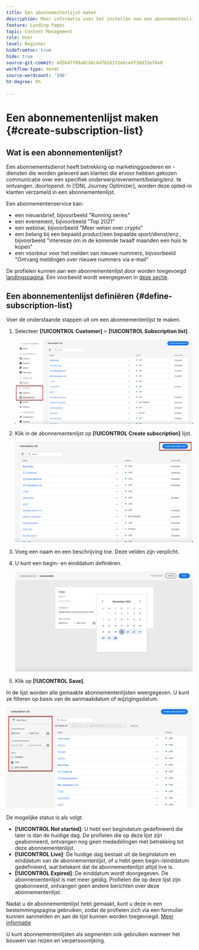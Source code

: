 ```yaml
---
title: Een abonnementenlijst maken
description: Meer informatie over het instellen van een abonnementenlijst in Journey Optimizer
feature: Landing Pages
topic: Content Management
role: User
level: Beginner
hidefromtoc: true
hide: true
source-git-commit: 4d564ff89a8cb6c6d76161f2e6cedf39d33e70a0
workflow-type: tm+mt
source-wordcount: '346'
ht-degree: 0%

---
```


# Een abonnementenlijst maken {#create-subscription-list}

## Wat is een abonnementenlijst?

Een abonnementsdienst heeft betrekking op marketinggoederen en -diensten die worden geleverd aan klanten die ervoor hebben gekozen communicatie over een specifiek onderwerp/evenement/belang/enz. te ontvangen. doorlopend. In [!DNL Journey Optimizer], worden deze opted-in klanten verzameld in een abonnementenlijst.

Een abonnementenservice kan:

* een nieuwsbrief, bijvoorbeeld &quot;Running series&quot;
* een evenement, bijvoorbeeld &quot;Top 2021&quot;
* een webinar, bijvoorbeeld &quot;Meer weten over crypto&quot;
* een belang bij een bepaald product/een bepaalde sport/dienst/enz., bijvoorbeeld &quot;interesse om in de komende twaalf maanden een huis te kopen&quot;
* een voorkeur voor het melden van nieuwe nummers, bijvoorbeeld &quot;Ontvang meldingen over nieuwe nummers via e-mail&quot;

De profielen kunnen aan een abonnementenlijst door worden toegevoegd [landingspagina](create-lp.md). Een voorbeeld wordt weergegeven in [deze sectie](get-started-lp.md#subscription-to-a-service).

## Een abonnementenlijst definiëren {#define-subscription-list}

Voer de onderstaande stappen uit om een abonnementenlijst te maken.

1. Selecteer **[!UICONTROL Customer]** > **[!UICONTROL Subscription list]**.

   ![](../assets/lp_subscription-lists.png)

1. Klik in de abonnementenlijst op **[!UICONTROL Create subscription]** lijst.

   ![](../assets/lp_create-subscription-list.png)

1. Voeg een naam en een beschrijving toe. Deze velden zijn verplicht.

1. U kunt een begin- en einddatum definiëren.

   ![](../assets/lp_subscription-list-dates.png)

1. Klik op **[!UICONTROL Save]**.

In de lijst worden alle gemaakte abonnementenlijsten weergegeven. U kunt ze filteren op basis van de aanmaakdatum of wijzigingsdatum.

![](../assets/lp_subscription-filters.png)

De mogelijke status is als volgt:

* **[!UICONTROL Not started]**: U hebt een begindatum gedefinieerd die later is dan de huidige dag. De profielen die op deze lijst zijn geabonneerd, ontvangen nog geen mededelingen met betrekking tot deze abonnementenlijst.
* **[!UICONTROL Live]**: De huidige dag bestaat uit de begindatum en einddatum van de abonnementenlijst, of u hebt geen begin-/einddatum gedefinieerd, wat betekent dat de abonnementenlijst altijd live is.
* **[!UICONTROL Expired]**: De einddatum wordt doorgegeven. De abonnementenlijst is niet meer geldig. Profielen die op deze lijst zijn geabonneerd, ontvangen geen andere berichten over deze abonnementenlijst.

Nadat u de abonnementenlijst hebt gemaakt, kunt u deze in een bestemmingspagina gebruiken, zodat de profielen zich via een formulier kunnen aanmelden en aan de lijst kunnen worden toegevoegd. [Meer informatie](design-lp.md)

U kunt abonnementenlijsten als segmenten ook gebruiken wanneer het bouwen van reizen en verpersoonlijking.

<!--

**Questions**

* Can't see the newly created subscription list in UI because their name included spacing > bug - to follow up (should be fixed for Dec. release)

* How do you handle the different statuses? Live, Not started, Expired? Is it only through start/end dates?

* What does it mean when a subscription list is expired or not started? You can't use it in a LP? And if a user is subscribed to this service, then he won't receive communications any more?

* What else can you currently do with subscription lists apart from attach them to a landing page?

* Can you update the subscription list in a way other than through a LP? Not in UI but with APIs > to follow up with Fred

-->
